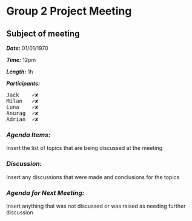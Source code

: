 # Group 2 Project Meeting
## Subject of meeting
**_Date:_** 01/01/1970 

**_Time:_** 12pm 

**_Length:_** 1h 

**_Participants:_**
<pre>
Jack	✓✘
Milan	✓✘
Luna	✓✘
Anurag	✓✘
Adrian	✓✘
</pre>
### **_Agenda Items:_**
Insert the list of topics that are being discussed at the meeting
### **_Discussion:_**
Insert any discussions that were made and conclusions for the topics
### **_Agenda for Next Meeting:_**
Insert anything that was not discussed or was raised as needing further discussion